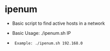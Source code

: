 # ipenum
- Basic script to find active hosts in a network

* Basic Usage: ./ipenum.sh IP
*      Example: ./ipenum.sh 192.168.0
